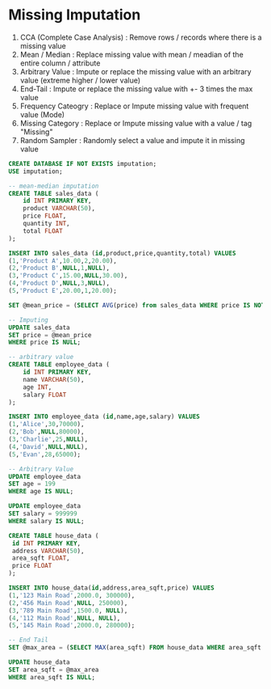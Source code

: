# Missing Imputation

1. CCA (Complete Case Analysis) : Remove rows / records where there is a missing value
2. Mean / Median : Replace missing value with mean / meadian of the entire column / attribute
3. Arbitrary Value : Impute or replace the missing value with an arbitrary value (extreme higher / lower value)
4. End-Tail : Impute or replace the missing value with +- 3 times the max value
5. Frequency Cateogry : Replace or Impute missing value with frequent value (Mode)
6. Missing Category : Replace or Impute missing value with a value / tag "Missing"
7. Random Sampler : Randomly select a value and impute it in missing value


```sql
CREATE DATABASE IF NOT EXISTS imputation;
USE imputation;
```

```sql
-- mean-median imputation
CREATE TABLE sales_data (
    id INT PRIMARY KEY,
    product VARCHAR(50),
    price FLOAT,
    quantity INT,
    total FLOAT
);

INSERT INTO sales_data (id,product,price,quantity,total) VALUES
(1,'Product A',10.00,2,20.00),
(2,'Product B',NULL,1,NULL),
(3,'Product C',15.00,NULL,30.00),
(4,'Product D',NULL,3,NULL),
(5,'Product E',20.00,1,20.00);

SET @mean_price = (SELECT AVG(price) from sales_data WHERE price IS NOT NULL);

-- Imputing
UPDATE sales_data
SET price = @mean_price
WHERE price IS NULL;
```

```sql
-- arbitrary value
CREATE TABLE employee_data (
    id INT PRIMARY KEY,
    name VARCHAR(50),
    age INT,
    salary FLOAT
);

INSERT INTO employee_data (id,name,age,salary) VALUES
(1,'Alice',30,70000),
(2,'Bob',NULL,80000),
(3,'Charlie',25,NULL),
(4,'David',NULL,NULL),
(5,'Evan',28,65000);

-- Arbitrary Value
UPDATE employee_data
SET age = 199
WHERE age IS NULL;

UPDATE employee_data
SET salary = 999999
WHERE salary IS NULL;
```

```sql
CREATE TABLE house_data (
 id INT PRIMARY KEY,
 address VARCHAR(50),
 area_sqft FLOAT,
 price FLOAT
);

INSERT INTO house_data(id,address,area_sqft,price) VALUES
(1,'123 Main Road',2000.0, 300000),
(2,'456 Main Road',NULL, 250000),
(3,'789 Main Road',1500.0, NULL),
(4,'112 Main Road',NULL, NULL),
(5,'145 Main Road',2000.0, 280000);

-- End Tail
SET @max_area = (SELECT MAX(area_sqft) FROM house_data WHERE area_sqft IS NOT NULL) * 3;

UPDATE house_data
SET area_sqft = @max_area
WHERE area_sqft IS NULL;
```
